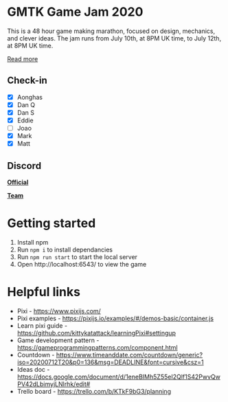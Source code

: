 # GMTK Game Jam 2020

This is a 48 hour game making marathon, focused on design, mechanics, and clever ideas. The jam runs from July 10th, at 8PM UK time, to July 12th, at 8PM UK time.

[Read more](https://itch.io/jam/gmtk-2020)

## Check-in

- [x] Aonghas
- [x] Dan Q
- [x] Dan S
- [x] Eddie
- [ ] Joao
- [x] Mark
- [x] Matt

## Discord

**[Official](https://discord.gg/ewRbsQS)**

**[Team](https://discord.gg/uF5QS9R)**

# Getting started

1. Install npm
1. Run `npm i` to install dependancies
1. Run `npm run start` to start the local server
1. Open http://localhost:6543/ to view the game

# Helpful links

- Pixi - https://www.pixijs.com/
- Pixi examples - https://pixijs.io/examples/#/demos-basic/container.js
- Learn pixi guide - https://github.com/kittykatattack/learningPixi#settingup
- Game development pattern - https://gameprogrammingpatterns.com/component.html
- Countdown - https://www.timeanddate.com/countdown/generic?iso=20200712T20&p0=136&msg=DEADLINE&font=cursive&csz=1
- Ideas doc - https://docs.google.com/document/d/1eneBIMh5Z55eI2Qlf1S42PwvQwPV42dLbimyjLNlrhk/edit#
- Trello board - https://trello.com/b/KTkF9bG3/planning